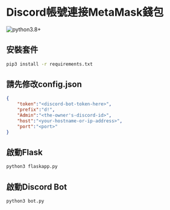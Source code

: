 # Discord帳號連接MetaMask錢包 

![python3.8+](https://img.shields.io/badge/python-3.8%2B-green)

## 安裝套件

```bash
pip3 install -r requirements.txt
```

## 請先修改config.json

```json
{
	"token":"<discord-bot-token-here>",
	"prefix":"d!",
	"Admin":"<the-owner's-discord-id>",
	"host":"<your-hostname-or-ip-address>",
	"port":"<port>"
}
```

## 啟動Flask

```bash
python3 flaskapp.py
```

## 啟動Discord Bot

```bash
python3 bot.py
```